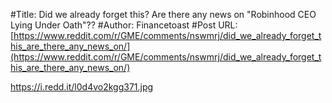 #Title: Did we already forget this? Are there any news on "Robinhood CEO Lying Under Oath"??
#Author: Financetoast
#Post URL: [https://www.reddit.com/r/GME/comments/nswmrj/did_we_already_forget_this_are_there_any_news_on/](https://www.reddit.com/r/GME/comments/nswmrj/did_we_already_forget_this_are_there_any_news_on/)


https://i.redd.it/l0d4vo2kgg371.jpg